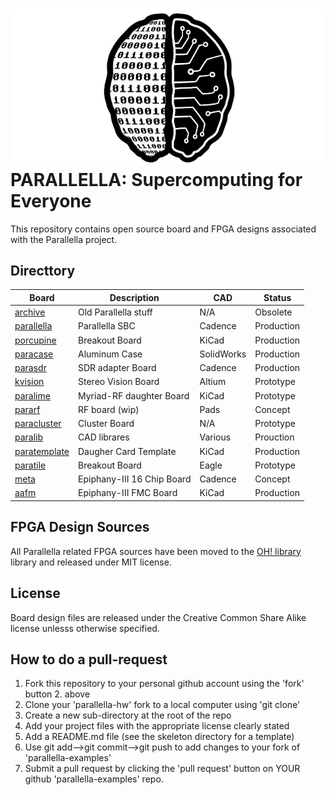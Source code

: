 ![alt tag](docs/parallella_logo_small.jpg)
PARALLELLA: Supercomputing for Everyone
========================================	

This repository contains open source board and FPGA designs associated with the Parallella project. 

## Directtory

Board                                | Description               | CAD       | Status     |
-------------------------------------|---------------------------|-----------|------------|
[archive](archive)                   | Old Parallella stuff      | N/A       | Obsolete   |
[parallella](parallella/README.md)   | Parallella SBC            | Cadence   | Production |
[porcupine](porcupine/README.md)     | Breakout Board            | KiCad     | Production |
[paracase](paracase)                 | Aluminum Case             | SolidWorks| Production |
[parasdr](parasdr/README.md)         | SDR adapter Board         | Cadence   | Production |
[kvision](kvision/README.md)         | Stereo Vision Board       | Altium    | Prototype  |
[paralime](paralime)                 | Myriad-RF daughter Board  | KiCad     | Prototype  |
[pararf](pararf)                     | RF board (wip)            | Pads      | Concept    | 
[paracluster](paracluster/README.md) | Cluster Board             | N/A       | Prototype  |
[paralib](paralib)                   | CAD librares              | Various   | Prouction  |
[paratemplate](paratemplate)         | Daugher Card Template     | KiCad     | Production |
[paratile](paratile/README.md)       | Breakout Board            | Eagle     | Prototype  |
[meta](meta)                         | Epiphany-III 16 Chip Board| Cadence   | Concept    |
[aafm](aafm/README.md)               | Epiphany-III FMC Board    | KiCad     | Production |

## FPGA Design Sources
All Parallella related FPGA sources have been moved to the [OH! library](https://github.com/parallella/oh) library and released under MIT license.

## License
Board design files are released under the Creative Common Share Alike license unlesss otherwise specified.

## How to do a pull-request

1. Fork this repository to your personal github account using the 'fork' button 2. above
3. Clone your 'parallella-hw' fork to a local computer using 'git clone'
4. Create a new sub-directory at the root of the repo
5. Add your project files with the appropriate license clearly stated
6. Add a README.md file (see the skeleton directory for a template)
7. Use git add-->git commit-->git push to add changes to your fork of 'parallella-examples'
8. Submit a pull request by clicking the 'pull request' button on YOUR github 'parallella-examples' repo.


